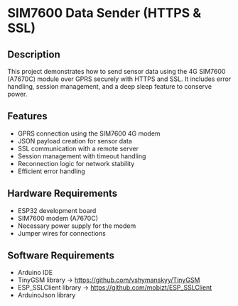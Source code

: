 # SIM7600 Data Sender (HTTPS & SSL)

## Description
This project demonstrates how to send sensor data using the 4G SIM7600 (A7670C) module over GPRS securely with HTTPS and SSL. It includes error handling, session management, and a deep sleep feature to conserve power.

## Features
- GPRS connection using the SIM7600 4G modem
- JSON payload creation for sensor data
- SSL communication with a remote server
- Session management with timeout handling
- Reconnection logic for network stability
- Efficient error handling

## Hardware Requirements
- ESP32 development board
- SIM7600 modem (A7670C)
- Necessary power supply for the modem
- Jumper wires for connections

## Software Requirements
- Arduino IDE
- TinyGSM library -> https://github.com/vshymanskyy/TinyGSM
- ESP_SSLClient library -> https://github.com/mobizt/ESP_SSLClient
- ArduinoJson library
